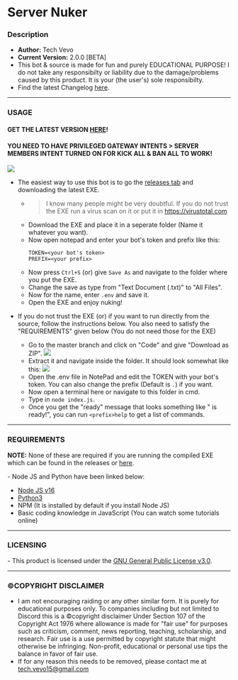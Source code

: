 # Server Nuker
### Description
* **Author:** Tech Vevo
* **Current Version:** 2.0.0 [BETA]
* This bot & source is made for fun and purely EDUCATIONAL PURPOSE! I do not take any responsibilty or liability due to the damage/problems caused by this product. It is your (the user's) sole responsibilty.
* Find the latest Changelog [here](https://github.com/TechVevo/Server-Nuker/blob/9cd6c42ccc888e7c571fe5be3f88a94afa09659e/Changelog.md).

------------------------------------------
### USAGE
#### GET THE LATEST VERSION [HERE](https://github.com/TechVevo/Server-Nuker/releases/tag/v2.1-BETA)!
#### YOU NEED TO HAVE PRIVILEGED GATEWAY INTENTS > SERVER MEMBERS INTENT TURNED ON FOR KICK ALL & BAN ALL TO WORK!
![](https://i.imgur.com/aWlEXab.png)
- The easiest way to use this bot is to go the [releases tab](https://github.com/TechVevo/Server-Nuker/releases) and downloading the latest EXE.
  - > I know many people might be very doubtful. If you do not trust the EXE run a virus scan on it or put it in https://virustotal.com
  - Download the EXE and place it in a seperate folder (Name it whatever you want).
  - Now open notepad and enter your bot's token and prefix like this:
    ```
    TOKEN=<your bot's token>
    PREFIX=<your prefix>
    ```
  - Now press `Ctrl+S` (or) give `Save As` and navigate to the folder where you put the EXE.
  - Change the save as type from "Text Document (.txt)" to "All Files".
  - Now for the name, enter `.env` and save it.
  - Open the EXE and enjoy nuking!

- If you do not trust the EXE (or) if you want to run directly from the source, follow the instructions below. You also need to satisfy the "REQUIREMENTS" given below (You do not need those for the EXE)
  - Go to the master branch and click on "Code" and give "Download as ZIP".
![](https://i.imgur.com/uPRwVUa.png)
  - Extract it and navigate inside the folder. It should look somewhat like this:
![](https://i.imgur.com/ZtSBeiD.png)
  - Open the .env file in NotePad and edit the TOKEN with your bot's token. You can also change the prefix (Default is `.`) if you want.
  - Now open a terminal here or navigate to this folder in cmd.
  - Type in `node index.js`.
  - Once you get the "ready" message that looks something like "<Your Bot> is ready!", you can run `<prefix>help` to get a list of commands.

------------------------------------------
### REQUIREMENTS
  **NOTE:** None of these are required if you are running the compiled EXE which can be found in the releases or [here](https://github.com/TechVevo/Server-Nuker/releases).
  
\- Node JS and Python have been linked below:
- [Node JS v16](https://nodejs.org/en/)
- [Python3](https://www.python.org/downloads/)
- NPM (It is installed by default if you install Node JS)
- Basic coding knowledge in JavaScript (You can watch some tutorials online)

------------------------------------------
### LICENSING
\- This product is licensed under the [GNU General Public License v3.0](https://github.com/TechVevo/Server-Nuker/blob/master/LICENSE).

------------------------------------------
### ©️COPYRIGHT DISCLAIMER
- I am not encouraging raiding or any other similar form. It is purely for educational purposes only. To companies including but not limited to Discord this is a :copyright:copyright disclaimer Under Section 107 of the Copyright Act 1976 where allowance is made for "fair use" for purposes such as criticism, comment, news reporting, teaching, scholarship, and research. Fair use is a use permitted by copyright statute that might otherwise be infringing. Non-profit, educational or personal use tips the balance in favor of fair use.
- If for any reason this needs to be removed, please contact me at tech.vevo15@gmail.com
